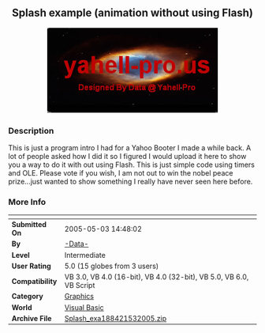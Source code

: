 ﻿<div align="center">

## Splash example \(animation without using Flash\)

<img src="PIC2005531447163151.jpg">
</div>

### Description

This is just a program intro I had for a Yahoo Booter I made a while back. A lot of people asked how I did it so I figured I would upload it here to show you a way to do it with out using Flash. This is just simple code using timers and OLE. Please vote if you wish, I am not out to win the nobel peace prize...just wanted to show something I really have never seen here before.
 
### More Info
 


<span>             |<span>
---                |---
**Submitted On**   |2005-05-03 14:48:02
**By**             |[\-Data\-](https://github.com/Planet-Source-Code/PSCIndex/blob/master/ByAuthor/data.md)
**Level**          |Intermediate
**User Rating**    |5.0 (15 globes from 3 users)
**Compatibility**  |VB 3\.0, VB 4\.0 \(16\-bit\), VB 4\.0 \(32\-bit\), VB 5\.0, VB 6\.0, VB Script
**Category**       |[Graphics](https://github.com/Planet-Source-Code/PSCIndex/blob/master/ByCategory/graphics__1-46.md)
**World**          |[Visual Basic](https://github.com/Planet-Source-Code/PSCIndex/blob/master/ByWorld/visual-basic.md)
**Archive File**   |[Splash\_exa188421532005\.zip](https://github.com/Planet-Source-Code/data-splash-example-animation-without-using-flash__1-60343/archive/master.zip)








